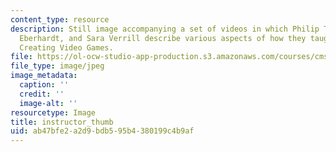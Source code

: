 ```yaml
---
content_type: resource
description: Still image accompanying a set of videos in which Philip Tan, Richard
  Eberhardt, and Sara Verrill describe various aspects of how they taught CMS.611J
  Creating Video Games.
file: https://ol-ocw-studio-app-production.s3.amazonaws.com/courses/cms-611j-creating-video-games-fall-2014/ab47bfe2a2d9bdb595b4380199c4b9af_instructor_thumb.jpg
file_type: image/jpeg
image_metadata:
  caption: ''
  credit: ''
  image-alt: ''
resourcetype: Image
title: instructor_thumb
uid: ab47bfe2-a2d9-bdb5-95b4-380199c4b9af
---
```

